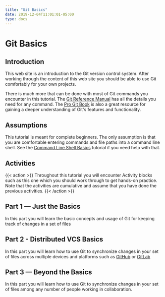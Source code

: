 ```yaml
---
title: "Git Basics"
date: 2019-12-04T11:01:01-05:00
type: docs
---
```


# Git Basics

## Introduction

This web site is an introduction to the Git version control system.  After working through the content of this web site you should be able to use Git comfortably for your own projects.

There is much more that can be done with most of Git commands you encounter in this tutorial.  The [Git Reference Manual](https://git-scm.com/docs) has all the details you need for any command.  The [Pro Git Book](https://git-scm.com/docs) is also a great resource for gaining a deeper understanding of Git's features and functionality.

## Assumptions

This tutorial is meant for complete beginners.  The only assumption is that you are comfortable entering commands and file paths into a command line shell.  See the [Command Line Shell Basics](https://saultcollege.github.io/shell-basics/) tutorial if you need help with that.

## Activities

{{< action >}}
Throughout this tutorial you will encounter Activity blocks such as this one which you should work through to get hands-on practice.  Note that the activities are cumulative and assume that you have done the previous activities.
{{< /action >}}

## Part 1 — Just the Basics

In this part you will learn the basic concepts and usage of Git for keeping track of changes in a set of files

## Part 2 - Distributed VCS Basics

In this part you will learn how to use Git to synchronize changes in your set of files across multiple devices and platforms such as [GitHub](https://github.com/) or [GitLab](https://about.gitlab.com/)

## Part 3 — Beyond the Basics

In this part you will learn how to use Git to synchronize changes in your set of files among any number of people working in collaboration.